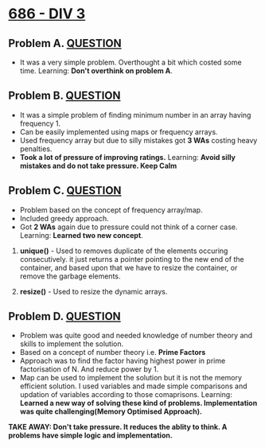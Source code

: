 # [686 - DIV 3](https://codeforces.com/contest/1454)

## Problem A. [QUESTION](https://codeforces.com/contest/1454/problem/A)

- It was a very simple problem. Overthought a bit which costed some time.
Learning: **Don't overthink on problem A**.

## Problem B. [QUESTION](https://codeforces.com/contest/1454/problem/B)

- It was a simple problem of finding minimum number in an array having frequency 1.
- Can be easily implemented using maps or frequency arrays.
- Used frequency array but due to silly mistakes got **3 WAs** costing heavy penalties.
- **Took a lot of pressure of improving ratings.**
Learning: **Avoid silly mistakes and do not take pressure. Keep Calm**

## Problem C. [QUESTION](https://codeforces.com/contest/1454/problem/C)

- Problem based on the concept of frequency array/map. 
- Included greedy approach.
- Got **2 WAs** again due to pressure could not think of a corner case.
Learning: **Learned two new concept**.
1. **unique()** - Used to removes duplicate of the elements occuring consecutively.
              it just returns a pointer pointing to the new end of the container, and 
              based upon that we have to resize the container, or remove the garbage elements.
                      
2. **resize()** - Used to resize the dynamic arrays.

## Problem D. [QUESTION](https://codeforces.com/contest/1454/problem/D)

- Problem was quite good and needed knowledge of number theory and skills to implement the solution.
- Based on a concept of number theory i.e. **Prime Factors**
- Approach was to find the factor having highest power in prime factorisation of N. And reduce power by 1.
- Map can be used to implement the solution but it is not the memory efficient solution. I used variables and made simple comparisons and 
  updation of variables according to those comaprisons.
Learning: **Learned a new way of solving these kind of problems. Implementation was quite challenging(Memory Optimised Approach).**

**TAKE AWAY: Don't take pressure. It reduces the ablity to think. A problems have simple logic and implementation.**

